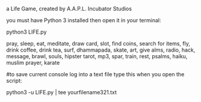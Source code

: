 a Life Game, created by A.A.P.L. 
Incubator Studios

you must have Python 3 installed then open it in your terminal:

python3 LIFE.py


pray, sleep, eat, meditate, draw card, slot, find coins, search for items, fly, drink coffee, drink tea, surf, dhammapada, skate, art, give alms, radio, hack, message, brawl, souls, hipster tarot, mp3, spar, train, rest, psalms, haiku, muslim prayer, karate


#to save current console log into a text file type this when you open the script:   

python3 -u LIFE.py | tee yourfilename321.txt
